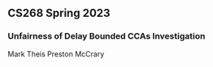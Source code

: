 ## CS268 Spring 2023 

### Unfairness of Delay Bounded CCAs Investigation

Mark Theis
Preston McCrary

